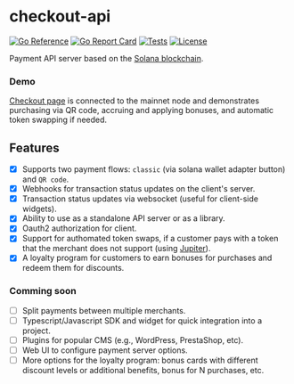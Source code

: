 # checkout-api

[![Go Reference](https://pkg.go.dev/badge/github.com/easypmnt/checkout-api.svg)](https://pkg.go.dev/github.com/easypmnt/checkout-api)
[![Go Report Card](https://goreportcard.com/badge/github.com/easypmnt/checkout-api)](https://goreportcard.com/report/github.com/easypmnt/checkout-api)
[![Tests](https://github.com/easypmnt/checkout-api/actions/workflows/tests.yml/badge.svg)](https://github.com/easypmnt/checkout-api/actions/workflows/tests.yml)
[![License](https://img.shields.io/github/license/easypmnt/checkout-api)](https://github.com/easypmnt/checkout-api/blob/main/LICENSE)

Payment API server based on the [Solana blockchain](https://solana.com).

### Demo

[Checkout page](https://example-checkout.easypmnt.com) is connected to the mainnet node and demonstrates purchasing via QR code, accruing and applying bonuses, and automatic token swapping if needed.

## Features

- [x] Supports two payment flows: `classic` (via solana wallet adapter button) and `QR code`.
- [x] Webhooks for transaction status updates on the client's server.
- [x] Transaction status updates via websocket (useful for client-side widgets).
- [x] Ability to use as a standalone API server or as a library.
- [x] Oauth2 authorization for client.
- [x] Support for authomated token swaps, if a customer pays with a token that the merchant does not support (using [Jupiter](https://jup.ag)).
- [x] A loyalty program for customers to earn bonuses for purchases and redeem them for discounts.

### Comming soon

- [ ] Split payments between multiple merchants.
- [ ] Typescript/Javascript SDK and widget for quick integration into a project.
- [ ] Plugins for popular CMS (e.g., WordPress, PrestaShop, etc).
- [ ] Web UI to configure payment server options.
- [ ] More options for the loyalty program: bonus cards with different discount levels or additional benefits, bonus for N purchases, etc.
